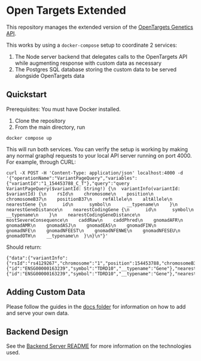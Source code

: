 # Open Targets Extended

This repository manages the extended version of the [OpenTargets Genetics API](https://genetics-docs.opentargets.org/data-access/graphql-api).

This works by using a `docker-compose` setup to coordinate 2 services:
1. The Node server backend that delegates calls to the OpenTargets API while augmenting response with custom data as necessary
1. The Postgres SQL database storing the custom data to be served alongside OpenTargets data

## Quickstart

Prerequisites: You must have Docker installed.

1. Clone the repository
1. From the main directory, run
```
docker compose up
```
This will run both services. You can verify the setup is working by making any normal graphql requests to your local API server running on port 4000. For example, through CURL:
```
curl -X POST -H 'Content-Type: application/json' localhost:4000 -d '{"operationName":"VariantPageQuery","variables":{"variantId":"1_154453788_C_T"},"query":"query VariantPageQuery($variantId: String!) {\n  variantInfo(variantId: $variantId) {\n    rsId\n    chromosome\n    position\n    chromosomeB37\n    positionB37\n    refAllele\n    altAllele\n    nearestGene {\n      id\n      symbol\n      __typename\n    }\n    nearestGeneDistance\n    nearestCodingGene {\n      id\n      symbol\n      __typename\n    }\n    nearestCodingGeneDistance\n    mostSevereConsequence\n    caddRaw\n    caddPhred\n    gnomadAFR\n    gnomadAMR\n    gnomadASJ\n    gnomadEAS\n    gnomadFIN\n    gnomadNFE\n    gnomadNFEEST\n    gnomadNFENWE\n    gnomadNFESEU\n    gnomadOTH\n    __typename\n  }\n}\n"}'
```
Should return:
```
{"data":{"variantInfo":{"rsId":"rs4129267","chromosome":"1","position":154453788,"chromosomeB37":"1","positionB37":154426264,"refAllele":"C","altAllele":"T","nearestGene":{"id":"ENSG00000163239","symbol":"TDRD10","__typename":"Gene"},"nearestGeneDistance":48431,"nearestCodingGene":{"id":"ENSG00000163239","symbol":"TDRD10","__typename":"Gene"},"nearestCodingGeneDistance":48431,"mostSevereConsequence":"intron_variant","caddRaw":0.705045,"caddPhred":11.13,"gnomadAFR":0.13748274275195582,"gnomadAMR":0.5094339622641509,"gnomadASJ":0.4517241379310345,"gnomadEAS":0.3795336787564767,"gnomadFIN":0.3019573978123201,"gnomadNFE":0.37592809691285656,"gnomadNFEEST":0.34029916410030797,"gnomadNFENWE":0.3897058823529412,"gnomadNFESEU":0.5283018867924528,"gnomadOTH":0.3318014705882353,"__typename":"Variant"}}}
```

## Adding Custom Data

Please follow the guides in the [docs folder](/docs/) for information on how to add and serve your own data.

## Backend Design

See the [Backend Server README](/backend-server/README.md) for more information on the technologies used.
